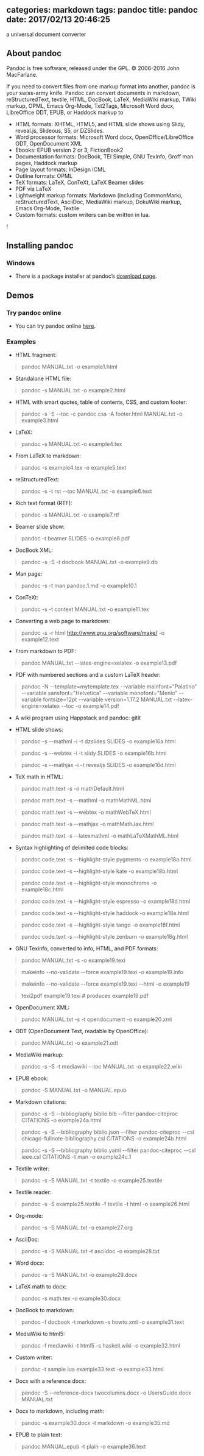 categories: markdown
tags: pandoc
title: pandoc
date: 2017/02/13 20:46:25
---

a universal document converter

## About pandoc

Pandoc is free software, released under the GPL. © 2006-2016 John MacFarlane.

<!--more-->

If you need to convert files from one markup format into another, pandoc is your swiss-army knife. Pandoc can convert documents in markdown, reStructuredText, textile, HTML, DocBook, LaTeX, MediaWiki markup, TWiki markup, OPML, Emacs Org-Mode, Txt2Tags, Microsoft Word docx, LibreOffice ODT, EPUB, or Haddock markup to

- HTML formats: XHTML, HTML5, and HTML slide shows using Slidy, reveal.js, Slideous, S5, or DZSlides.
- Word processor formats: Microsoft Word docx, OpenOffice/LibreOffice ODT, OpenDocument XML
- Ebooks: EPUB version 2 or 3, FictionBook2
- Documentation formats: DocBook, TEI Simple, GNU TexInfo, Groff man pages, Haddock markup
- Page layout formats: InDesign ICML
- Outline formats: OPML
- TeX formats: LaTeX, ConTeXt, LaTeX Beamer slides
- PDF via LaTeX
- Lightweight markup formats: Markdown (including CommonMark), reStructuredText, AsciiDoc, MediaWiki markup, DokuWiki markup, Emacs Org-Mode, Textile
- Custom formats: custom writers can be written in lua.

! [](https://pandoc.org/diagram.jpg)

## Installing pandoc

### Windows
- There is a package installer at pandoc’s [download page](https://github.com/jgm/pandoc/releases/tag/1.19.1).

## Demos

### Try pandoc online
- You can try pandoc online [here](http://pandoc.org/try/).


### Examples

- HTML fragment:

> pandoc MANUAL.txt -o example1.html

- Standalone HTML file:

> pandoc -s MANUAL.txt -o example2.html

- HTML with smart quotes, table of contents, CSS, and custom footer:

> pandoc -s -S --toc -c pandoc.css -A footer.html MANUAL.txt -o example3.html

- LaTeX:

> pandoc -s MANUAL.txt -o example4.tex

- From LaTeX to markdown:

> pandoc -s example4.tex -o example5.text

- reStructuredText:

> pandoc -s -t rst --toc MANUAL.txt -o example6.text

- Rich text format (RTF):

> pandoc -s MANUAL.txt -o example7.rtf

- Beamer slide show:

> pandoc -t beamer SLIDES -o example8.pdf

- DocBook XML:

> pandoc -s -S -t docbook MANUAL.txt -o example9.db

- Man page:

> pandoc -s -t man pandoc.1.md -o example10.1

- ConTeXt:

> pandoc -s -t context MANUAL.txt -o example11.tex

- Converting a web page to markdown:

> pandoc -s -r html http://www.gnu.org/software/make/ -o example12.text

- From markdown to PDF:

> pandoc MANUAL.txt --latex-engine=xelatex -o example13.pdf

- PDF with numbered sections and a custom LaTeX header:

> pandoc -N --template=mytemplate.tex --variable mainfont="Palatino" --variable sansfont="Helvetica" --variable monofont="Menlo" --variable fontsize=12pt --variable version=1.17.2 MANUAL.txt --latex-engine=xelatex --toc -o example14.pdf

- A wiki program using Happstack and pandoc: gitit

- HTML slide shows:

> pandoc -s --mathml -i -t dzslides SLIDES -o example16a.html

> pandoc -s --webtex -i -t slidy SLIDES -o example16b.html

> pandoc -s --mathjax -i -t revealjs SLIDES -o example16d.html

- TeX math in HTML:

> pandoc math.text -s -o mathDefault.html

> pandoc math.text -s --mathml -o mathMathML.html

> pandoc math.text -s --webtex -o mathWebTeX.html

> pandoc math.text -s --mathjax -o mathMathJax.html

> pandoc math.text -s --latexmathml -o mathLaTeXMathML.html

- Syntax highlighting of delimited code blocks:

> pandoc code.text -s --highlight-style pygments -o example18a.html

> pandoc code.text -s --highlight-style kate -o example18b.html

> pandoc code.text -s --highlight-style monochrome -o example18c.html

> pandoc code.text -s --highlight-style espresso -o example18d.html

> pandoc code.text -s --highlight-style haddock -o example18e.html

> pandoc code.text -s --highlight-style tango -o example18f.html

> pandoc code.text -s --highlight-style zenburn -o example18g.html

- GNU Texinfo, converted to info, HTML, and PDF formats:

> pandoc MANUAL.txt -s -o example19.texi

> makeinfo --no-validate --force example19.texi -o example19.info

> makeinfo --no-validate --force example19.texi --html -o example19

> texi2pdf example19.texi  # produces example19.pdf

- OpenDocument XML:

> pandoc MANUAL.txt -s -t opendocument -o example20.xml

- ODT (OpenDocument Text, readable by OpenOffice):

> pandoc MANUAL.txt -o example21.odt

- MediaWiki markup:

> pandoc -s -S -t mediawiki --toc MANUAL.txt -o example22.wiki

- EPUB ebook:

> pandoc -S MANUAL.txt -o MANUAL.epub

- Markdown citations:

> pandoc -s -S --bibliography biblio.bib --filter pandoc-citeproc CITATIONS -o example24a.html

> pandoc -s -S --bibliography biblio.json --filter pandoc-citeproc --csl chicago-fullnote-bibliography.csl CITATIONS -o example24b.html

> pandoc -s -S --bibliography biblio.yaml --filter pandoc-citeproc --csl ieee.csl CITATIONS -t man -o example24c.1

- Textile writer:

> pandoc -s -S MANUAL.txt -t textile -o example25.textile

- Textile reader:

> pandoc -s -S example25.textile -f textile -t html -o example26.html

- Org-mode:

> pandoc -s -S MANUAL.txt -o example27.org

- AsciiDoc:

> pandoc -s -S MANUAL.txt -t asciidoc -o example28.txt

- Word docx:

> pandoc -s -S MANUAL.txt -o example29.docx

- LaTeX math to docx:

> pandoc -s math.tex -o example30.docx

- DocBook to markdown:

> pandoc -f docbook -t markdown -s howto.xml -o example31.text

- MediaWiki to html5:

> pandoc -f mediawiki -t html5 -s haskell.wiki -o example32.html

- Custom writer:

> pandoc -t sample.lua example33.text -o example33.html

- Docx with a reference docx:

> pandoc -S --reference-docx twocolumns.docx -o UsersGuide.docx MANUAL.txt

- Docx to markdown, including math:

> pandoc -s example30.docx -t markdown -o example35.md

- EPUB to plain text:

> pandoc MANUAL.epub -t plain -o example36.text

